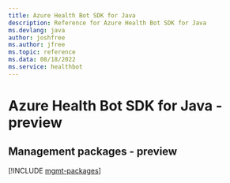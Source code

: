 ```yaml
---
title: Azure Health Bot SDK for Java
description: Reference for Azure Health Bot SDK for Java
ms.devlang: java
author: joshfree
ms.author: jfree
ms.topic: reference
ms.data: 08/18/2022
ms.service: healthbot
---
```

# Azure Health Bot SDK for Java - preview

## Management packages - preview
[!INCLUDE [mgmt-packages](health-bot-mgmt-index.md)]